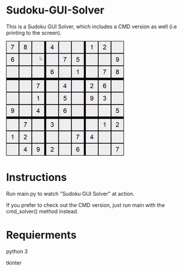 # Sudoku-GUI-Solver
This is a Sudoku GUI Solver, which includes a CMD version as well (i.e printing to the screen).

![Image of Sudoku GUI Solver in action](https://raw.githubusercontent.com/venturk/Sudoku-GUI-Solver/master/Sudoku%20GUI%20Solver%20-%20In%20Action.gif)

# Instructions
Run main.py to watch "Sudoku GUI Solver" at action.

If you prefer to check out the CMD version, just run main with the cmd_solver() method instead.

# Requierments
python 3

tkinter
